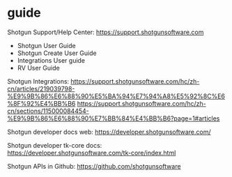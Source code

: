 # guide

Shotgun Support/Help Center:
https://support.shotgunsoftware.com
* Shotgun User Guide
* Shotgun Create User Guide
* Integrations User guide
* RV User Guide

Shotgun Integrations:
https://support.shotgunsoftware.com/hc/zh-cn/articles/219039798-%E9%9B%86%E6%88%90%E5%BA%94%E7%94%A8%E5%92%8C%E6%8F%92%E4%BB%B6
https://support.shotgunsoftware.com/hc/zh-cn/sections/115000084454-%E9%9B%86%E6%88%90%E7%BB%84%E4%BB%B6?page=1#articles

Shotgun developer docs web:
https://developer.shotgunsoftware.com/

Shotgun developer tk-core docs:
https://developer.shotgunsoftware.com/tk-core/index.html

Shotgun APIs in Github:
https://github.com/shotgunsoftware
